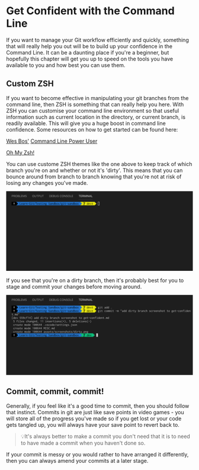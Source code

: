 # **Get Confident with the Command Line**

If you want to manage your Git workflow efficiently and quickly, something that will really help you out will be to build up your confidence in the Command Line. It can be a daunting place if you're a beginner, but hopefully this chapter will get you up to speed on the tools you have available to you and how best you can use them.

## **Custom ZSH**
If you want to become effective in manipulating your git branches from the command line, then ZSH is something that can really help you here. With ZSH you can customise your command line environment so that useful information such as current location in the directory, or current branch, is readily available. This will give you a huge boost in command line confidence. Some resources on how to get started can be found here:

[Wes Bos'](https://github.com/wesbos) [Command Line Power User](https://commandlinepoweruser.com/)

[Oh My Zsh!](https://ohmyz.sh)

You can use custome ZSH themes like the one above to keep track of which branch you're on and whether or not it's 'dirty'. This means that you can bounce around from branch to branch knowing that you're not at risk of losing any changes you've made. 


![](../assets/screenshots/dirty.png)

If you see that you're on a dirty branch, then it's probably best for you to stage and commit your changes before moving around.

![](../assets/screenshots/clean.png)


## **Commit, commit, commit!**
Generally, if you feel like it's a good time to commit, then you should follow that instinct. Commits in git are just like save points in video games - you will store all of the progress you've made so if you get lost or your code gets tangled up, you will always have your save point to revert back to.

>💡It's always better to make a commit you don't need that it is to need to have made a commit when you haven't done so.

If your commit is messy or you would rather to have arranged it differently, then you can always amend your commits at a later stage.